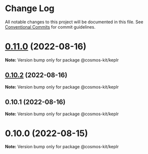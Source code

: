 # Change Log

All notable changes to this project will be documented in this file.
See [Conventional Commits](https://conventionalcommits.org) for commit guidelines.

# [0.11.0](https://github.com/cosmology-tech/cosmos-kit/compare/@cosmos-kit/keplr@0.10.2...@cosmos-kit/keplr@0.11.0) (2022-08-16)

**Note:** Version bump only for package @cosmos-kit/keplr





## [0.10.2](https://github.com/cosmology-tech/cosmos-kit/compare/@cosmos-kit/keplr@0.10.1...@cosmos-kit/keplr@0.10.2) (2022-08-16)

**Note:** Version bump only for package @cosmos-kit/keplr





## 0.10.1 (2022-08-16)

**Note:** Version bump only for package @cosmos-kit/keplr





# 0.10.0 (2022-08-15)

**Note:** Version bump only for package @cosmos-kit/keplr
